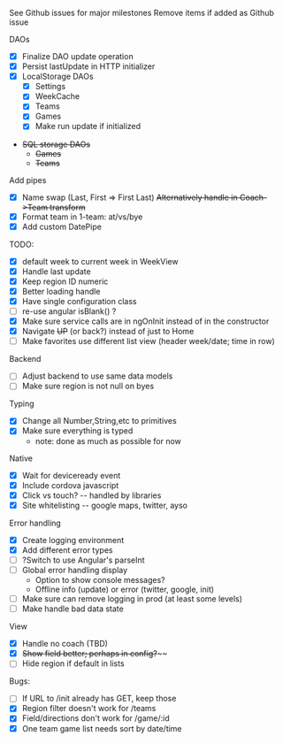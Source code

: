 See Github issues for major milestones
Remove items if added as Github issue

DAOs

- [x] Finalize DAO update operation
- [x] Persist lastUpdate in HTTP initializer
- [x] LocalStorage DAOs
    - [x] Settings
    - [x] WeekCache
    - [x] Teams
    - [x] Games
    - [x] Make run update if initialized
- ~~SQL storage DAOs~~
    - ~~Games~~
    - ~~Teams~~

Add pipes

- [x] Name swap (Last, First => First Last)
      ~~Alternatively handle in Coach->Team transform~~
- [x] Format team in 1-team: at/vs/bye
- [x] Add custom DatePipe

TODO:

- [x] default week to current week in WeekView
- [x] Handle last update
- [x] Keep region ID numeric
- [x] Better loading handle
- [x] Have single configuration class
- [ ] re-use angular isBlank() ?
- [x] Make sure service calls are in ngOnInit instead of in the constructor
- [x] Navigate ~~UP~~ (or back?) instead of just to Home
- [ ] Make favorites use different list view (header week/date; time in row)

Backend

- [ ] Adjust backend to use same data models
- [ ] Make sure region is not null on byes

Typing

- [x] Change all Number,String,etc to primitives
- [x] Make sure everything is typed
    - note: done as much as possible for now

Native

- [x] Wait for deviceready event
- [x] Include cordova javascript
- [x] Click vs touch? -- handled by libraries
- [x] Site whitelisting -- google maps, twitter, ayso

Error handling

- [x] Create logging environment
- [x] Add different error types
- [ ] ?Switch to use Angular's parseInt
- [ ] Global error handling display
    - Option to show console messages?
    - Offline info (update) or error (twitter, google, init)
- [ ] Make sure can remove logging in prod (at least some levels)
- [ ] Make handle bad data state

View

- [x] Handle no coach (TBD)
- [x] ~~Show field better; perhaps in config?~~~~
- [ ] Hide region if default in lists

Bugs:

- [ ] If URL to /init already has GET, keep those
- [x] Region filter doesn't work for /teams
- [x] Field/directions don't work for /game/:id
- [x] One team game list needs sort by date/time
